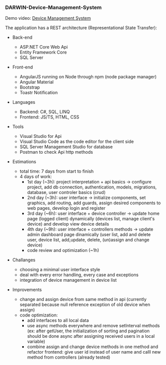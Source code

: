 ### DARWIN-Device-Management-System

Demo video: [Device Management System](https://www.youtube.com/watch?v=s-CMQloGCl8&list=PL6ntedEPd4LNxf9-jg7oqmyWHoSElMgAV&index=9)

The application has a REST architecture (Representational State Transfer):


- Back-end
  * ASP.NET Core Web Api
  * Entity Framework Core
  * SQL Server
 
 
 - Front-end
   * AngularJS running on Node through npm (node package manager)
   * Angular Material
   * Bootstrap
   * Toastr Notification
  
- Languages
  * Backend: C#, SQL, LINQ
  * Frontend: JS/TS, HTML, CSS
  
- Tools
  * Visual Studio for Api
  * Visual Studio Code as the code editor for the client side
  * SQL Server Management Studio for database
  * Postman to check Api http methods
 
 - Estimations
   * total time: 7 days from start to finish
   * 4 days of work: 
      * 1st day (~3h): project interpretation + api basics -> configure project, add db connection, authentication, models, migrations, database, user controler basics (crud)
      * 2nd day (~3h): user interface -> initialize components, set graphics, add routing, add guards, assign desired components to web pages, develop login and register
      * 3rd day (~6h): user interface + device controller -> update home page (logged client) dynamically (devices list, manage client's device) and develop view device details
      * 4th day (~9h): user interface + controllers methods -> update admin dashboard page dinamically (user list, add and delete user, device list, add,update, delete, (un)assign and change device)
      * code review and optimization (~1h)
 
- Challanges
  * choosing a minimal user interface style
  * deal with every error handling, every case and exceptions
  * integration of device management in device list
  
- Improvements
  *  change and assign device from same method in api (currently separated because null reference exception of old device when assign)
  *  code optimization: 
      *  add interfaces to all local data
      *  use async methods everywhere and remove setInterval methods (ex: after getUser, the initialization of sorting and pagination should be done async after assigning received users in a local variable)
      *  combine assign and change device methods in one method and refactor frontend: give user id instead of user name and calll new method from controllers (already tested)
